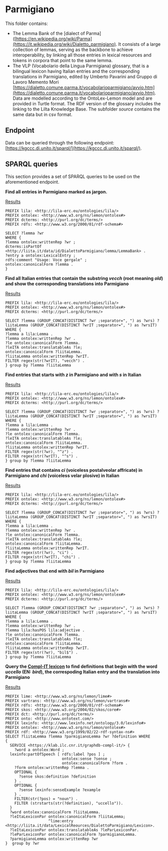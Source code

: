 # Parmigiano
This folder contains:
- The Lemma Bank of the [dialect of Parma]([https://en.wikipedia.org/wiki/Parma](https://it.wikipedia.org/wiki/Dialetto_parmigiano). It consists of a large collection of lemmas, serving as the backbone to achieve interoperability, by linking all those entries in lexical resources and tokens in corpora that point to the same lemma.
- The VLP (Vocabolario della Lingua Parmigiana) glossary, that is a bilingual lexicon having Italian entries and the corresponding translations in Parmigiano, edited by Umberto Pavarini and Gruppo di Lavoro Memento Mori [https://dialetto.comune.parma.it/vocabolarioparmigiano/avvio.htm](https://dialetto.comune.parma.it/vocabolarioparmigiano/avvio.htm).
Data are modelled according to the OntoLex-Lemon model and are provided in Turtle format. The RDF version of the glossary includes the linking to the LiIta Knowledge Base.
The subfolder *source* contains the same data but in csv format.

## Endpoint
Data can be queried through the following endpoint: [https://kgccc.di.unito.it/sparql/](https://kgccc.di.unito.it/sparql/).

## SPARQL queries
This section provides a set of SPARQL queries to be used on the aforementioned endpoint.

**Find all entries in Parmigiano marked as jargon.**

[Results](https://kgccc.di.unito.it/sparql/?default-graph-uri=&query=PREFIX+lila%3A+%3Chttp%3A%2F%2Flila-erc.eu%2Fontologies%2Flila%2F%3E%0D%0APREFIX+ontolex%3A+%3Chttp%3A%2F%2Fwww.w3.org%2Fns%2Flemon%2Fontolex%23%3E%0D%0APREFIX+dcterms%3A+%3Chttp%3A%2F%2Fpurl.org%2Fdc%2Fterms%2F%3E%0D%0APREFIX+rdfs%3A+%3Chttp%3A%2F%2Fwww.w3.org%2F2000%2F01%2Frdf-schema%23%3E%0D%0A%0D%0ASELECT+%3Flemma+%3Fwr%0D%0AWHERE+%7B%0D%0A%3Flemma+ontolex%3AwrittenRep+%3Fwr+%3B%0D%0Adcterms%3AisPartOf+%3Chttp%3A%2F%2Fliita.it%2Fdata%2Fid%2FDialettoParmigiano%2Flemma%2FLemmaBank%3E+.%0D%0A%3Fentry+a+ontolex%3ALexicalEntry+%3B%0D%0Ardfs%3Acomment+%22Usage%3A+Voce+gergale%22+%3B%0D%0Aontolex%3AcanonicalForm+%3Flemma+.%0D%0A%7D&format=text%2Fhtml&should-sponge=&timeout=0&signal_void=on)
```
PREFIX lila: <http://lila-erc.eu/ontologies/lila/>
PREFIX ontolex: <http://www.w3.org/ns/lemon/ontolex#>
PREFIX dcterms: <http://purl.org/dc/terms/>
PREFIX rdfs: <http://www.w3.org/2000/01/rdf-schema#>

SELECT ?lemma ?wr
WHERE {
?lemma ontolex:writtenRep ?wr ;
dcterms:isPartOf <http://liita.it/data/id/DialettoParmigiano/lemma/LemmaBank> .
?entry a ontolex:LexicalEntry ;
rdfs:comment "Usage: Voce gergale" ;
ontolex:canonicalForm ?lemma .
}
```
**Find all Italian entries that contain the substring *vecch* (root meaning *old*) and show the corresponding translations into Parmigiano**

[Results](https://kgccc.di.unito.it/sparql/?default-graph-uri=&query=PREFIX+lila%3A+%3Chttp%3A%2F%2Flila-erc.eu%2Fontologies%2Flila%2F%3E%0D%0APREFIX+ontolex%3A+%3Chttp%3A%2F%2Fwww.w3.org%2Fns%2Flemon%2Fontolex%23%3E%0D%0APREFIX+dcterms%3A+%3Chttp%3A%2F%2Fpurl.org%2Fdc%2Fterms%2F%3E%0D%0A%0D%0ASELECT+%3Flemma+%28GROUP_CONCAT%28DISTINCT+%3Fwr+%3Bseparator%3D%22%2C+%22%29+as+%3Fwrs%29+%3FliitaLemma+%28GROUP_CONCAT%28DISTINCT+%3FwrIT+%3Bseparator%3D%22%2C+%22%29+as+%3FwrsIT%29%0D%0AWHERE+%7B%0D%0A%3Flemma+a+lila%3ALemma+.%0D%0A%3Flemma+ontolex%3AwrittenRep+%3Fwr+.%0D%0A%3Fle+ontolex%3AcanonicalForm+%3Flemma.%0D%0A%3FleITA+ontolex%3AtranslatableAs+%3Fle%3B%0D%0Aontolex%3AcanonicalForm+%3FliitaLemma.%0D%0A%3FliitaLemma+ontolex%3AwrittenRep+%3FwrIT.%0D%0AFILTER+regex%28str%28%3FwrIT%29%2C+%22vecch%22%29+.%0D%0A%7D+group+by+%3Flemma+%3FliitaLemma&format=text%2Fhtml&should-sponge=&timeout=0&signal_void=on)
```
PREFIX lila: <http://lila-erc.eu/ontologies/lila/>
PREFIX ontolex: <http://www.w3.org/ns/lemon/ontolex#>
PREFIX dcterms: <http://purl.org/dc/terms/>

SELECT ?lemma (GROUP_CONCAT(DISTINCT ?wr ;separator=", ") as ?wrs) ?liitaLemma (GROUP_CONCAT(DISTINCT ?wrIT ;separator=", ") as ?wrsIT)
WHERE {
?lemma a lila:Lemma .
?lemma ontolex:writtenRep ?wr .
?le ontolex:canonicalForm ?lemma.
?leITA ontolex:translatableAs ?le;
ontolex:canonicalForm ?liitaLemma.
?liitaLemma ontolex:writtenRep ?wrIT.
FILTER regex(str(?wrIT), "vecch") .
} group by ?lemma ?liitaLemma
```
**Find entries that starts with *z* in Parmigiano and with *s* in Italian**

[Results](https://kgccc.di.unito.it/sparql/?default-graph-uri=&query=PREFIX+lila%3A+%3Chttp%3A%2F%2Flila-erc.eu%2Fontologies%2Flila%2F%3E%0D%0APREFIX+ontolex%3A+%3Chttp%3A%2F%2Fwww.w3.org%2Fns%2Flemon%2Fontolex%23%3E%0D%0APREFIX+dcterms%3A+%3Chttp%3A%2F%2Fpurl.org%2Fdc%2Fterms%2F%3E%0D%0A%0D%0ASELECT+%3Flemma+%28GROUP_CONCAT%28DISTINCT+%3Fwr+%3Bseparator%3D%22%2C+%22%29+as+%3Fwrs%29+%3FliitaLemma+%28GROUP_CONCAT%28DISTINCT+%3FwrIT+%3Bseparator%3D%22%2C+%22%29+as+%3FwrsIT%29%0D%0AWHERE+%7B%0D%0A%3Flemma+a+lila%3ALemma+.%0D%0A%3Flemma+ontolex%3AwrittenRep+%3Fwr+.%0D%0A%3Fle+ontolex%3AcanonicalForm+%3Flemma.%0D%0A%3FleITA+ontolex%3AtranslatableAs+%3Fle%3B%0D%0Aontolex%3AcanonicalForm+%3FliitaLemma.%0D%0A%3FliitaLemma+ontolex%3AwrittenRep+%3FwrIT.%0D%0AFILTER+regex%28str%28%3Fwr%29%2C+%22%5Ez%22%29+.%0D%0AFILTER+regex%28str%28%3FwrIT%29%2C+%22%5Es%22%29+.%0D%0A%7D+group+by+%3Flemma+%3FliitaLemma&format=text%2Fhtml&should-sponge=&timeout=0&signal_void=on)
```
PREFIX lila: <http://lila-erc.eu/ontologies/lila/>
PREFIX ontolex: <http://www.w3.org/ns/lemon/ontolex#>
PREFIX dcterms: <http://purl.org/dc/terms/>

SELECT ?lemma (GROUP_CONCAT(DISTINCT ?wr ;separator=", ") as ?wrs) ?liitaLemma (GROUP_CONCAT(DISTINCT ?wrIT ;separator=", ") as ?wrsIT)
WHERE {
?lemma a lila:Lemma .
?lemma ontolex:writtenRep ?wr .
?le ontolex:canonicalForm ?lemma.
?leITA ontolex:translatableAs ?le;
ontolex:canonicalForm ?liitaLemma.
?liitaLemma ontolex:writtenRep ?wrIT.
FILTER regex(str(?wr), "^z") .
FILTER regex(str(?wrIT), "^s") .
} group by ?lemma ?liitaLemma
```
**Find entries that contains *ci* (voiceless postalveolar affricate) in Parmigiano and *chi* (voiceless velar plosive) in Italian**

[Results](https://kgccc.di.unito.it/sparql/?default-graph-uri=&query=PREFIX+lila%3A+%3Chttp%3A%2F%2Flila-erc.eu%2Fontologies%2Flila%2F%3E%0D%0APREFIX+ontolex%3A+%3Chttp%3A%2F%2Fwww.w3.org%2Fns%2Flemon%2Fontolex%23%3E%0D%0APREFIX+dcterms%3A+%3Chttp%3A%2F%2Fpurl.org%2Fdc%2Fterms%2F%3E%0D%0A%0D%0ASELECT+%3Flemma+%28GROUP_CONCAT%28DISTINCT+%3Fwr+%3Bseparator%3D%22%2C+%22%29+as+%3Fwrs%29+%3FliitaLemma+%28GROUP_CONCAT%28DISTINCT+%3FwrIT+%3Bseparator%3D%22%2C+%22%29+as+%3FwrsIT%29%0D%0AWHERE+%7B%0D%0A%3Flemma+a+lila%3ALemma+.%0D%0A%3Flemma+ontolex%3AwrittenRep+%3Fwr+.%0D%0A%3Fle+ontolex%3AcanonicalForm+%3Flemma.%0D%0A%3FleITA+ontolex%3AtranslatableAs+%3Fle%3B%0D%0Aontolex%3AcanonicalForm+%3FliitaLemma.%0D%0A%3FliitaLemma+ontolex%3AwrittenRep+%3FwrIT.%0D%0AFILTER+regex%28str%28%3Fwr%29%2C+%22ci%22%29+.%0D%0AFILTER+regex%28str%28%3FwrIT%29%2C+%22chi%22%29+.%0D%0A%7D+group+by+%3Flemma+%3FliitaLemma&format=text%2Fhtml&should-sponge=&timeout=0&signal_void=on)
```
PREFIX lila: <http://lila-erc.eu/ontologies/lila/>
PREFIX ontolex: <http://www.w3.org/ns/lemon/ontolex#>
PREFIX dcterms: <http://purl.org/dc/terms/>

SELECT ?lemma (GROUP_CONCAT(DISTINCT ?wr ;separator=", ") as ?wrs) ?liitaLemma (GROUP_CONCAT(DISTINCT ?wrIT ;separator=", ") as ?wrsIT)
WHERE {
?lemma a lila:Lemma .
?lemma ontolex:writtenRep ?wr .
?le ontolex:canonicalForm ?lemma.
?leITA ontolex:translatableAs ?le;
ontolex:canonicalForm ?liitaLemma.
?liitaLemma ontolex:writtenRep ?wrIT.
FILTER regex(str(?wr), "ci") .
FILTER regex(str(?wrIT), "chi") .
} group by ?lemma ?liitaLemma
```
**Find adjectives that end with *bil* in Parmigiano** 

[Results](https://kgccc.di.unito.it/sparql/?default-graph-uri=&query=PREFIX+lila%3A+%3Chttp%3A%2F%2Flila-erc.eu%2Fontologies%2Flila%2F%3E%0D%0APREFIX+ontolex%3A+%3Chttp%3A%2F%2Fwww.w3.org%2Fns%2Flemon%2Fontolex%23%3E%0D%0APREFIX+dcterms%3A+%3Chttp%3A%2F%2Fpurl.org%2Fdc%2Fterms%2F%3E%0D%0A%0D%0ASELECT+%3Flemma+%28GROUP_CONCAT%28DISTINCT+%3Fwr+%3Bseparator%3D%22%2C+%22%29+as+%3Fwrs%29+%3FliitaLemma+%28GROUP_CONCAT%28DISTINCT+%3FwrIT+%3Bseparator%3D%22%2C+%22%29+as+%3FwrsIT%29%0D%0AWHERE+%7B%0D%0A%3Flemma+a+lila%3ALemma+.%0D%0A%3Flemma+ontolex%3AwrittenRep+%3Fwr+.%0D%0A%3Flemma+lila%3AhasPOS+lila%3Aadjective+.%0D%0A%3Fle+ontolex%3AcanonicalForm+%3Flemma.%0D%0A%3FleITA+ontolex%3AtranslatableAs+%3Fle%3B%0D%0Aontolex%3AcanonicalForm+%3FliitaLemma.%0D%0A%3FliitaLemma+ontolex%3AwrittenRep+%3FwrIT.%0D%0AFILTER+regex%28str%28%3Fwr%29%2C+%22bil%24%22%29+.%0D%0A%7D+group+by+%3Flemma+%3FliitaLemma&format=text%2Fhtml&should-sponge=&timeout=0&signal_void=on)
```
PREFIX lila: <http://lila-erc.eu/ontologies/lila/>
PREFIX ontolex: <http://www.w3.org/ns/lemon/ontolex#>
PREFIX dcterms: <http://purl.org/dc/terms/>

SELECT ?lemma (GROUP_CONCAT(DISTINCT ?wr ;separator=", ") as ?wrs) ?liitaLemma (GROUP_CONCAT(DISTINCT ?wrIT ;separator=", ") as ?wrsIT)
WHERE {
?lemma a lila:Lemma .
?lemma ontolex:writtenRep ?wr .
?lemma lila:hasPOS lila:adjective .
?le ontolex:canonicalForm ?lemma.
?leITA ontolex:translatableAs ?le;
ontolex:canonicalForm ?liitaLemma.
?liitaLemma ontolex:writtenRep ?wrIT.
FILTER regex(str(?wr), "bil$") .
} group by ?lemma ?liitaLemma
```
**Query the [Compl-IT lexicon](https://dspace-clarin-it.ilc.cnr.it/repository/xmlui/handle/20.500.11752/ILC-1007) to find definitions that begin with the word *uccello* (EN: *bird*), the correspoding Italian entry and the translation into Parmigiano**

[Results](https://kgccc.di.unito.it/sparql/?default-graph-uri=&query=PREFIX+lime%3A+%3Chttp%3A%2F%2Fwww.w3.org%2Fns%2Flemon%2Flime%23%3E%0D%0APREFIX+vartrans%3A+%3Chttp%3A%2F%2Fwww.w3.org%2Fns%2Flemon%2Fvartrans%23%3E%0D%0APREFIX+rdfs%3A+%3Chttp%3A%2F%2Fwww.w3.org%2F2000%2F01%2Frdf-schema%23%3E%0D%0APREFIX+skos%3A+%3Chttp%3A%2F%2Fwww.w3.org%2F2004%2F02%2Fskos%2Fcore%23%3E%0D%0APREFIX+dct%3A+%3Chttp%3A%2F%2Fpurl.org%2Fdc%2Fterms%2F%3E%0D%0APREFIX+onto%3A+%3Chttp%3A%2F%2Fwww.ontotext.com%2F%3E%0D%0APREFIX+lexinfo%3A+%3Chttp%3A%2F%2Fwww.lexinfo.net%2Fontology%2F3.0%2Flexinfo%23%3E%0D%0APREFIX+ontolex%3A+%3Chttp%3A%2F%2Fwww.w3.org%2Fns%2Flemon%2Fontolex%23%3E%0D%0APREFIX+rdf%3A+%3Chttp%3A%2F%2Fwww.w3.org%2F1999%2F02%2F22-rdf-syntax-ns%23%3E%0D%0ASELECT+%3FliitaLemma+%3Flemma+%3FparmigianoLemma+%3Fwr+%3Fdefinition+WHERE%0D%0A%7B%0D%0A++SERVICE+%3Chttps%3A%2F%2Fklab.ilc.cnr.it%2Fgraphdb-compl-it%2F%3E+%7B%0D%0A++++%3Fword+a+ontolex%3AWord+%3B%0D%0A++lexinfo%3ApartOfSpeech+%5B+rdfs%3Alabel+%3Fpos+%5D+%3B%0D%0A+++++++++++++++++++++++++ontolex%3Asense+%3Fsense+%3B%0D%0A+++++++++++++++++++++++++ontolex%3AcanonicalForm+%3Fform+.%0D%0A++++%3Fform+ontolex%3AwrittenRep+%3Flemma+.%0D%0A++++OPTIONAL+%7B%0D%0A++++++%3Fsense+skos%3Adefinition+%3Fdefinition+%0D%0A++++%7D+.%0D%0A++++OPTIONAL+%7B%0D%0A++++++%3Fsense+lexinfo%3AsenseExample+%3Fexample+%0D%0A++++%7D+.%0D%0A++++FILTER%28str%28%3Fpos%29+%3D+%22noun%22%29+.%0D%0A++++FILTER+%28strstarts%28str%28%3Fdefinition%29%2C+%22uccello%22%29%29.%0D%0A++%7D%0D%0A++%3Fword+ontolex%3AcanonicalForm+%3FliitaLemma.%0D%0A++%3FleItaLexiconPar+ontolex%3AcanonicalForm+%3FliitaLemma%3B%0D%0A+++++++++++++++++++%5Elime%3Aentry+%3Chttp%3A%2F%2Fliita.it%2Fdata%2FLexicalReources%2FDialettoParmigiano%2FLexicon%3E.%0D%0A++%3FleItaLexiconPar+ontolex%3AtranslatableAs+%3FleParLexiconPar.%0D%0A++%3FleParLexiconPar+ontolex%3AcanonicalForm+%3FparmigianoLemma.%0D%0A++%3FparmigianoLemma+ontolex%3AwrittenRep+%3Fwr%0D%0A%7D++group+by+%3Fwr&format=text%2Fhtml&should-sponge=&timeout=0&signal_void=on)
```
PREFIX lime: <http://www.w3.org/ns/lemon/lime#>
PREFIX vartrans: <http://www.w3.org/ns/lemon/vartrans#>
PREFIX rdfs: <http://www.w3.org/2000/01/rdf-schema#>
PREFIX skos: <http://www.w3.org/2004/02/skos/core#>
PREFIX dct: <http://purl.org/dc/terms/>
PREFIX onto: <http://www.ontotext.com/>
PREFIX lexinfo: <http://www.lexinfo.net/ontology/3.0/lexinfo#>
PREFIX ontolex: <http://www.w3.org/ns/lemon/ontolex#>
PREFIX rdf: <http://www.w3.org/1999/02/22-rdf-syntax-ns#>
SELECT ?liitaLemma ?lemma ?parmigianoLemma ?wr ?definition WHERE
{
  SERVICE <https://klab.ilc.cnr.it/graphdb-compl-it/> {
    ?word a ontolex:Word ;
  lexinfo:partOfSpeech [ rdfs:label ?pos ] ;
                         ontolex:sense ?sense ;
                         ontolex:canonicalForm ?form .
    ?form ontolex:writtenRep ?lemma .
    OPTIONAL {
      ?sense skos:definition ?definition 
    } .
    OPTIONAL {
      ?sense lexinfo:senseExample ?example 
    } .
    FILTER(str(?pos) = "noun") .
    FILTER (strstarts(str(?definition), "uccello")).
  }
  ?word ontolex:canonicalForm ?liitaLemma.
  ?leItaLexiconPar ontolex:canonicalForm ?liitaLemma;
                   ^lime:entry <http://liita.it/data/LexicalReources/DialettoParmigiano/Lexicon>.
  ?leItaLexiconPar ontolex:translatableAs ?leParLexiconPar.
  ?leParLexiconPar ontolex:canonicalForm ?parmigianoLemma.
  ?parmigianoLemma ontolex:writtenRep ?wr
}  group by ?wr
```
